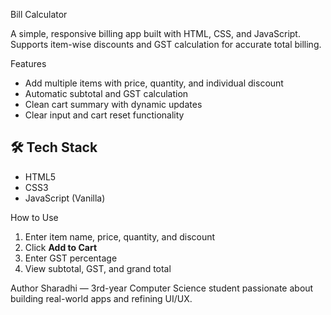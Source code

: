 Bill Calculator

A simple, responsive billing app built with HTML, CSS, and JavaScript. Supports item-wise discounts and GST calculation for accurate total billing.

 Features
- Add multiple items with price, quantity, and individual discount
- Automatic subtotal and GST calculation
- Clean cart summary with dynamic updates
- Clear input and cart reset functionality

## 🛠 Tech Stack
- HTML5
- CSS3
- JavaScript (Vanilla)

How to Use
1. Enter item name, price, quantity, and discount
2. Click **Add to Cart**
3. Enter GST percentage
4. View subtotal, GST, and grand total

Author
Sharadhi — 3rd-year Computer Science student passionate about building real-world apps and refining UI/UX.
